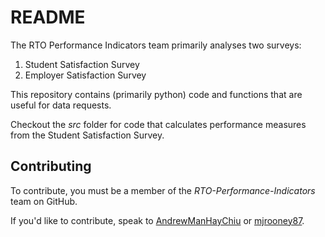 # README

The RTO Performance Indicators team primarily analyses two surveys: 

1. Student Satisfaction Survey 
2. Employer Satisfaction Survey

This repository contains (primarily python) code and functions that are useful for data requests.

Checkout the *src* folder for code that calculates performance measures from the Student Satisfaction Survey.

## Contributing

To contribute, you must be a member of the *RTO-Performance-Indicators* team on GitHub.

If you'd like to contribute, speak to [AndrewManHayChiu](https://github.com/AndrewManHayChiu) or [mjrooney87](https://github.com/mjrooney87).